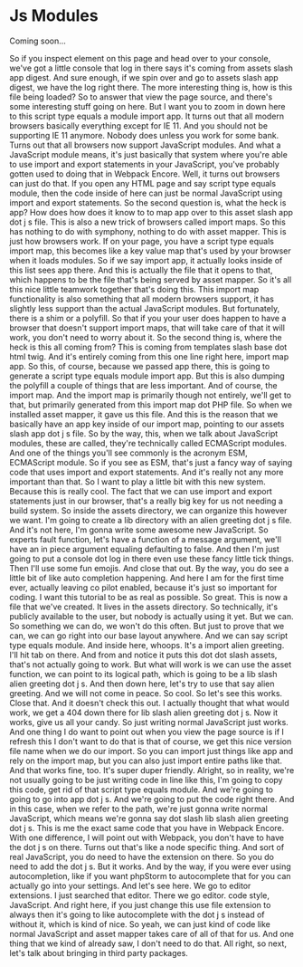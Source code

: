 # Js Modules

Coming soon...

So if you inspect element on this page and head over to your console, we've got a
little console that log in there says it's coming from assets slash app digest. And
sure enough, if we spin over and go to assets slash app digest, we have the log right
there. The more interesting thing is, how is this file being loaded? So to answer
that view the page source, and there's some interesting stuff going on here. But I
want you to zoom in down here to this script type equals a module import app. It
turns out that all modern browsers basically everything except for IE 11. And you
should not be supporting IE 11 anymore. Nobody does unless you work for some bank.
Turns out that all browsers now support JavaScript modules. And what a JavaScript
module means, it's just basically that system where you're able to use import and
export statements in your JavaScript, you've probably gotten used to doing that in
Webpack Encore. Well, it turns out browsers can just do that. If you open any HTML
page and say script type equals module, then the code inside of here can just be
normal JavaScript using import and export statements. So the second question is, what
the heck is app? How does how does it know to to map app over to this asset slash app
dot j s file. This is also a new trick of browsers called import maps. So this has
nothing to do with symphony, nothing to do with asset mapper. This is just how
browsers work. If on your page, you have a script type equals import map, this
becomes like a key value map that's used by your browser when it loads modules. So if
we say import app, it actually looks inside of this list sees app there. And this is
actually the file that it opens to that, which happens to be the file that's being
served by asset mapper. So it's all this nice little teamwork together that's doing
this. This import map functionality is also something that all modern browsers
support, it has slightly less support than the actual JavaScript modules. But
fortunately, there is a shim or a polyfill. So that if you your user does happen to
have a browser that doesn't support import maps, that will take care of that it will
work, you don't need to worry about it. So the second thing is, where the heck is
this all coming from? This is coming from templates slash base dot html twig. And
it's entirely coming from this one line right here, import map app. So this, of
course, because we passed app there, this is going to generate a script type equals
module import app. But this is also dumping the polyfill a couple of things that are
less important. And of course, the import map. And the import map is primarily though
not entirely, we'll get to that, but primarily generated from this import map dot PHP
file. So when we installed asset mapper, it gave us this file. And this is the reason
that we basically have an app key inside of our import map, pointing to our assets
slash app dot j s file. So by the way, this, when we talk about JavaScript modules,
these are called, they're technically called ECMAScript modules. And one of the
things you'll see commonly is the acronym ESM, ECMAScript module. So if you see as
ESM, that's just a fancy way of saying code that uses import and export statements.
And it's really not any more important than that. So I want to play a little bit with
this new system. Because this is really cool. The fact that we can use import and
export statements just in our browser, that's a really big key for us not needing a
build system. So inside the assets directory, we can organize this however we want.
I'm going to create a lib directory with an alien greeting dot j s file. And it's not
here, I'm gonna write some awesome new JavaScript. So experts fault function, let's
have a function of a message argument, we'll have an in piece argument equaling
defaulting to false. And then I'm just going to put a console dot log in there even
use these fancy little tick things. Then I'll use some fun emojis. And close that
out. By the way, you do see a little bit of like auto completion happening. And here
I am for the first time ever, actually leaving co pilot enabled, because it's just so
important for coding. I want this tutorial to be as real as possible. So great. This
is now a file that we've created. It lives in the assets directory. So technically,
it's publicly available to the user, but nobody is actually using it yet. But we can.
So something we can do, we won't do this often. But just to prove that we can, we can
go right into our base layout anywhere. And we can say script type equals module. And
inside here, whoops. It's a import alien greeting. I'll hit tab on there. And from
and notice it puts this dot dot slash assets, that's not actually going to work. But
what will work is we can use the asset function, we can point to its logical path,
which is going to be a lib slash alien greeting dot j s. And then down here, let's
try to use that say alien greeting. And we will not come in peace. So cool. So let's
see this works. Close that. And it doesn't check this out. I actually thought that
what would work, we get a 404 down there for lib slash alien greeting dot j s. Now it
works, give us all your candy. So just writing normal JavaScript just works. And one
thing I do want to point out when you view the page source is if I refresh this I
don't want to do that is that of course, we get this nice version file name when we
do our import. So you can import just things like app and rely on the import map, but
you can also just import entire paths like that. And that works fine, too. It's super
duper friendly. Alright, so in reality, we're not usually going to be just writing
code in line like this, I'm going to copy this code, get rid of that script type
equals module. And we're going to going to go into app dot j s. And we're going to
put the code right there. And in this case, when we refer to the path, we're just
gonna write normal JavaScript, which means we're gonna say dot slash lib slash alien
greeting dot j s. This is me the exact same code that you have in Webpack Encore.
With one difference, I will point out with Webpack, you don't have to have the dot j
s on there. Turns out that's like a node specific thing. And sort of real JavaScript,
you do need to have the extension on there. So you do need to add the dot j s. But it
works. And by the way, if you were ever using autocompletion, like if you want
phpStorm to autocomplete that for you can actually go into your settings. And let's
see here. We go to editor extensions. I just searched that editor. There we go
editor. code style, JavaScript. And right here, if you just change this use file
extension to always then it's going to like autocomplete with the dot j s instead of
without it, which is kind of nice. So yeah, we can just kind of code like normal
JavaScript and asset mapper takes care of all of that for us. And one thing that we
kind of already saw, I don't need to do that. All right, so next, let's talk about
bringing in third party packages.
